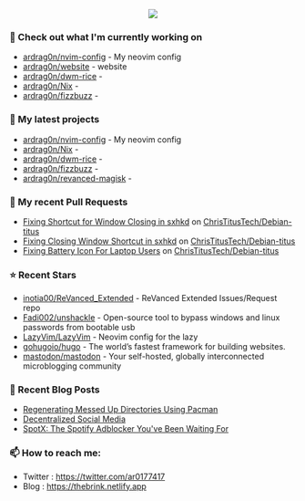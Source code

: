<p align="center"><a href="https://github.com/anuraghazra/github-readme-stats">
  <img align="center" src="https://github-readme-stats.vercel.app/api?username=ardrag0n&show_icons=true&theme=transparent&hide=contribs" />
</a></p>


### 👷 Check out what I'm currently working on

- [ardrag0n/nvim-config](https://github.com/ardrag0n/nvim-config) - My neovim config
- [ardrag0n/website](https://github.com/ardrag0n/website) - website
- [ardrag0n/dwm-rice](https://github.com/ardrag0n/dwm-rice) - 
- [ardrag0n/Nix](https://github.com/ardrag0n/Nix) - 
- [ardrag0n/fizzbuzz](https://github.com/ardrag0n/fizzbuzz) - 
### 🌱 My latest projects

- [ardrag0n/nvim-config](https://github.com/ardrag0n/nvim-config) - My neovim config
- [ardrag0n/Nix](https://github.com/ardrag0n/Nix) - 
- [ardrag0n/dwm-rice](https://github.com/ardrag0n/dwm-rice) - 
- [ardrag0n/fizzbuzz](https://github.com/ardrag0n/fizzbuzz) - 
- [ardrag0n/revanced-magisk](https://github.com/ardrag0n/revanced-magisk) - 
### 🔨 My recent Pull Requests

- [Fixing Shortcut for Window Closing in sxhkd](https://github.com/ChrisTitusTech/Debian-titus/pull/40) on [ChrisTitusTech/Debian-titus](https://github.com/ChrisTitusTech/Debian-titus)
- [Fixing Closing Window Shortcut in sxhkd](https://github.com/ChrisTitusTech/Debian-titus/pull/39) on [ChrisTitusTech/Debian-titus](https://github.com/ChrisTitusTech/Debian-titus)
- [Fixing Battery Icon For Laptop Users](https://github.com/ChrisTitusTech/Debian-titus/pull/37) on [ChrisTitusTech/Debian-titus](https://github.com/ChrisTitusTech/Debian-titus)
### ⭐ Recent Stars

- [inotia00/ReVanced_Extended](https://github.com/inotia00/ReVanced_Extended) - ReVanced Extended Issues/Request repo
- [Fadi002/unshackle](https://github.com/Fadi002/unshackle) - Open-source tool to bypass windows and linux passwords from bootable usb
- [LazyVim/LazyVim](https://github.com/LazyVim/LazyVim) - Neovim config for the lazy
- [gohugoio/hugo](https://github.com/gohugoio/hugo) - The world’s fastest framework for building websites.
- [mastodon/mastodon](https://github.com/mastodon/mastodon) - Your self-hosted, globally interconnected microblogging community
### 📰 Recent Blog Posts

- [Regenerating Messed Up Directories Using Pacman](https://thebrink.netlify.app/posts/2023/pacman_is_better/)
- [Decentralized Social Media](https://thebrink.netlify.app/posts/2023/decentralized_media/)
- [SpotX: The Spotify Adblocker You&#39;ve Been Waiting For](https://thebrink.netlify.app/spotx/)
### 📫 How to reach me:
  - Twitter   : <https://twitter.com/ar0177417>
  - Blog   : <https://thebrink.netlify.app>
